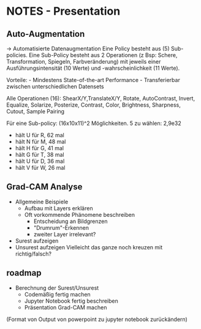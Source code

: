 # NOTES - Presentation

## Auto-Augmentation

-> Automatisierte Datenaugmentation
Eine Policy besteht aus (5) Sub-policies.
Eine Sub-Policy besteht aus 2 Operationen (z Bsp: Schere, Transformation, Spiegeln, Farbveränderung) mit jeweils einer Ausführungsintensität (10 Werte) und -wahrscheinlichkeit (11 Werte).

Vorteile:
    - Mindestens State-of-the-art Performance
    - Transferierbar zwischen unterschiedlichen Datensets

Alle Operationen (16):
ShearX/Y,TranslateX/Y, Rotate, AutoContrast, Invert, Equalize, Solarize, Posterize, Contrast, Color, Brightness, Sharpness, Cutout, Sample Pairing

Für eine Sub-policy: (16x10x11)^2 Möglichkeiten.
5 zu wählen: 2,9e32

- hält U für R, 62 mal
- hält N für M, 48 mal
- hält H für G, 41 mal
- hält G für T, 38 mal
- hält U für D, 36 mal
- hält V für W, 26 mal

## Grad-CAM Analyse

- Allgemeine Beispiele
  - Aufbau mit Layers erklären
  - Oft vorkommende Phänomene beschreiben
    - Entscheidung an Bildgrenzen
    - "Drumrum"-Erkennen
    - zweiter Layer irrelevant?
- Surest aufzeigen
- Unsurest aufzeigen
Vielleicht das ganze noch kreuzen mit richtig/falsch?

## roadmap

- Berechnung der Surest/Unsurest
  - Codemäßig fertig machen
  - Jupyter Notebook fertig beschreiben
  - Präsentation Grad-CAM machen

(Format von Output von powerpoint zu jupyter notebook zurückändern)

